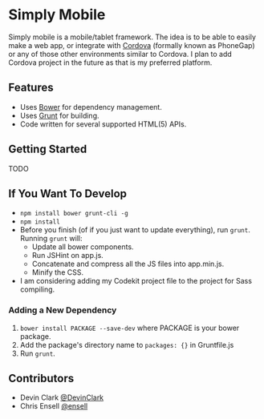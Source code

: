 # Simply Mobile

Simply mobile is a mobile/tablet framework. The idea is to be able to easily make a web app, or integrate with [Cordova](http://cordova.apache.org/) (formally known as PhoneGap) or any of those other environments similar to Cordova. I plan to add Cordova project in the future as that is my preferred platform. 

## Features
  * Uses [Bower](http://twitter.github.com/bower/) for dependency management.
  * Uses [Grunt](http://gruntjs.com/getting-started) for building.
  * Code written for several supported HTML(5) APIs.

## Getting Started
TODO  

## If You Want To Develop
* `npm install bower grunt-cli -g`
* `npm install` 
* Before you finish (of if you just want to update everything), run `grunt`. Running `grunt` will:
	* Update all bower components.
	* Run JSHint on app.js.
	* Concatenate and compress all the JS files into app.min.js.
	* Minify the CSS.
* I am considering adding my Codekit project file to the project for Sass compiling.

### Adding a New Dependency
1. `bower install PACKAGE --save-dev` where PACKAGE is your bower package.
2. Add the package's directory name to `packages: {}` in Gruntfile.js
3. Run `grunt`.


## Contributors
* Devin Clark [@DevinClark](https://github.com/DevinClark)
* Chris Ensell [@ensell](https://github.com/ensell)
